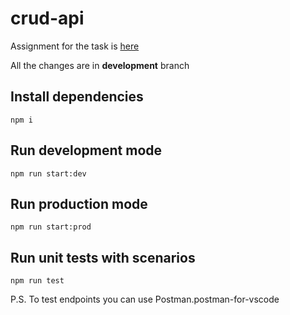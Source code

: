 # crud-api

Assignment for the task is [here](https://github.com/AlreadyBored/nodejs-assignments/blob/main/assignments/crud-api/assignment.md)

All the changes are in **development** branch

## Install dependencies

```
npm i
```

## Run development mode

```
npm run start:dev
```

## Run production mode

```
npm run start:prod
```

## Run unit tests with scenarios

```
npm run test
```

P.S. To test endpoints you can use Postman.postman-for-vscode
